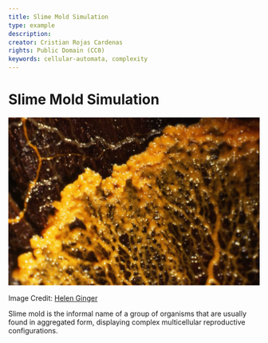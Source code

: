 ```yaml
---
title: Slime Mold Simulation
type: example
description: 
creator: Cristian Rojas Cardenas
rights: Public Domain (CC0)
keywords: cellular-automata, complexity
---
```


# Slime Mold Simulation

![Pysarum polycephalum -  a type of slime mold](./Physarum_polycephalum.jpeg)

Image Credit: [Helen Ginger](https://commons.wikimedia.org/wiki/User:HelenGinger)

Slime mold is the informal name of a group of organisms that are usually found in aggregated form, displaying complex multicellular reproductive configurations.

